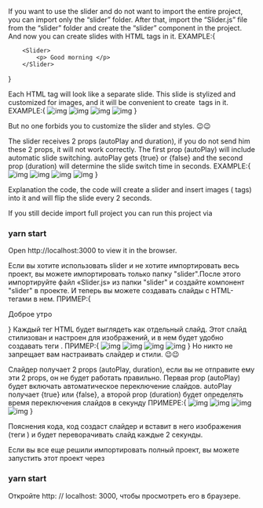<!-- ENGLISH -->

If you want to use the slider and do not want to import the entire project, you can import only the “slider” folder. After that, import the “Slider.js” file from the “slider” folder and create the “slider” component in the project. And now you can create slides with HTML tags in it.
EXAMPLE:{
     
        <Slider>
            <p> Good morning </p>
        </Slider>
    
}

Each HTML tag will look like a separate slide.
This slide is stylized and customized for images, and it will be convenient to create <img /> tags in it. 
EXAMPLE:{
        <Slider>
            <img alt = 'img' src = '. / img / 293.jpg '/>
            <img alt = 'img' src = '. / img / 296.jpg '/>
            <img alt = 'img' src = '. / img / 298.jpeg '/>
            <img alt = 'img' src = '. / img / 299.jpeg '/>
        </Slider>
}

But no one forbids you to customize the slider and styles. 😉😉

The slider receives 2 props (autoPlay and duration), if you do not send him these 2 props, it will not work correctly.
The first prop (autoPlay) will include automatic slide switching.
autoPlay gets {true} or {false} and the second prop (duration) will determine the slide switch time in seconds.
EXAMPLE:{
        <Slider autoPlay = {true} duration = {2}>
            <img alt = 'img' src = '. / img / 293.jpg '/>
            <img alt = 'img' src = '. / img / 296.jpg '/>
            <img alt = 'img' src = '. / img / 298.jpeg '/>
            <img alt = 'img' src = '. / img / 299.jpeg '/>
        </Slider>
}

Explanation the code, the code will create a slider and insert images (<img /> tags) into it and will flip the slide every 2 seconds.

If you still decide import full project you can run this project via 

### yarn start

Open http://localhost:3000 to view it in the browser.

<!-- ========================================================================================= -->

<!-- Русский -->

Если вы хотите использовать slider и не хотите импортировать весь проект, вы можете импортировать только папку "slider".После этого импортируйте файл «Slider.js» из папки "slider" и создайте компонент "slider" в проекте. И теперь вы можете создавать слайды с HTML-тегами в нем.
ПРИМЕР:{
        <Slider>
              <p> Доброе утро </p>
        </Slider>
}
Каждый тег HTML будет выглядеть как отдельный слайд.
Этот слайд стилизован и настроен для изображений, и в нем будет удобно создавать теги <img />. 
ПРИМЕР:{
        <Slider>
            <img alt = 'img' src = '. / img / 293.jpg '/>
            <img alt = 'img' src = '. / img / 296.jpg '/>
            <img alt = 'img' src = '. / img / 298.jpeg '/>
            <img alt = 'img' src = '. / img / 299.jpeg '/>
        </Slider>
}
Но никто не запрещает вам настраивать слайдер и стили. 😉😉

Слайдер получает 2 props (autoPlay, duration), если вы не отправите ему эти 2 props, он не будет работать правильно.
Первая prop (autoPlay) будет включать автоматическое переключение слайдов.
autoPlay получает {true} или {false}, а второй prop (duration) будет определять время переключения слайдов в секунду
ПРИМЕРЕ:{
        <Slider autoPlay = {true} duration = {2}>
            <img alt = 'img' src = ''/>
            <img alt = 'img' src = ''/>
            <img alt = 'img' src = ''/>
            <img alt = 'img' src = ''/>
        </Slider>
}

Пояснения кода, код создаст слайдер и вставит в него изображения (теги <img />) и будет переворачивать слайд каждые 2 секунды.

Если вы все еще решили импортировать полный проект, вы можете запустить этот проект через

### yarn start

Откройте http: // localhost: 3000, чтобы просмотреть его в браузере.
